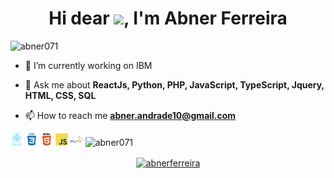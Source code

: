 <h1 align="center">Hi dear <img src="https://raw.githubusercontent.com/kaueMarques/kaueMarques/master/hi.gif" width="30px">, I'm Abner Ferreira</h1>
<p align="left"> <img src="https://komarev.com/ghpvc/?username=abner071" alt="abner071" /> </p>

- 🔭 I’m currently working on IBM

- 💬 Ask me about **ReactJs, Python, PHP, JavaScript, TypeScript, Jquery, HTML, CSS, SQL**

- 📫 How to reach me **abner.andrade10@gmail.com**

<p align="left">
<img src="https://raw.githubusercontent.com/devicons/devicon/master/icons/react/react-original-wordmark.svg" alt="react" width="20" height="20"/>
<img src="https://raw.githubusercontent.com/devicons/devicon/master/icons/css3/css3-plain-wordmark.svg" alt="css3"  width="20" height="20"/>
<img src="https://raw.githubusercontent.com/devicons/devicon/master/icons/html5/html5-original-wordmark.svg" alt="html5"  width="20" height="20"/>
<img src="https://raw.githubusercontent.com/devicons/devicon/master/icons/javascript/javascript-original.svg" alt="javascript" width="20" height="20"/>
<img src="https://raw.githubusercontent.com/devicons/devicon/master/icons/mysql/mysql-original-wordmark.svg" alt="postgresql" width="20" height="20"/>
<img src="https://github-readme-stats.vercel.app/api?username=abner071&show_icons=true" alt="abner071"/> 
</p>

<p align="center">
<a href="https://linkedin.com/in/abner-ferreira-andrade" target="blank"><img align="center" src="https://cdn.jsdelivr.net/npm/simple-icons@3.0.1/icons/linkedin.svg" alt="abnerferreira" height="20" width="20" /></a>
</p>
